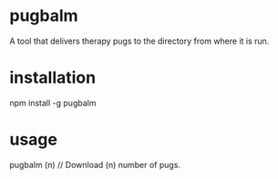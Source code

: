 # pugbalm
A tool that delivers therapy pugs to the directory from where it is run.

# installation
npm install -g pugbalm

# usage
pugbalm (n) // Download (n) number of pugs.
